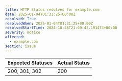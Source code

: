 ```yaml
---
title: HTTP Status resolved for example.com
date: 2025-01-04T01:31:25+00:00Z
resolved: True
resolvedWhen: 2025-01-04T01:31:25+00:00Z
resolvedStartTime: 2024-10-25T21:09:43.191474+00:00
severity: notice
affected:
  - example.com
section: issue
---
```


| Expected Statuses | Actual Status  |
|-------------------|----------------|
| 200, 301, 302 | 200 |
